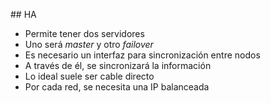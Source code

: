 ## HA

- Permite tener dos servidores
 - Uno será *master* y otro *failover*
- Es necesario un interfaz para sincronización entre nodos
 - A través de él, se sincronizará la información
 - Lo ideal suele ser cable directo
- Por cada red, se necesita una IP balanceada
